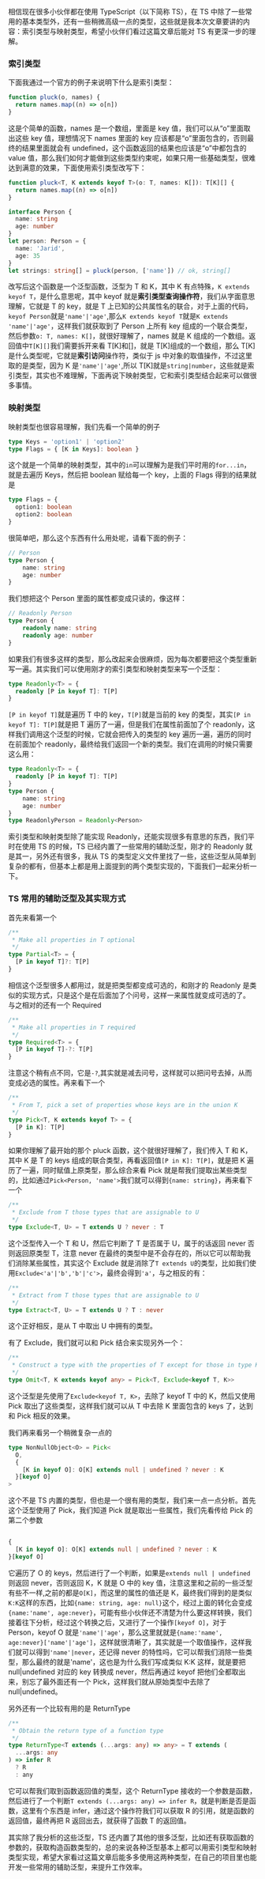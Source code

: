 相信现在很多小伙伴都在使用 TypeScript（以下简称 TS），在 TS 中除了一些常用的基本类型外，还有一些稍微高级一点的类型，这些就是我本次文章要讲的内容：索引类型与映射类型，希望小伙伴们看过这篇文章后能对 TS 有更深一步的理解。

### 索引类型

下面我通过一个官方的例子来说明下什么是索引类型：

```javascript
function pluck(o, names) {
  return names.map((n) => o[n])
}
```

这是个简单的函数，names 是一个数组，里面是 key 值，我们可以从“o”里面取出这些 key 值，理想情况下 names 里面的 key 应该都是“o”里面包含的，否则最终的结果里面就会有 undefined，这个函数返回的结果也应该是“o”中都包含的 value 值，那么我们如何才能做到这些类型约束呢，如果只用一些基础类型，很难达到满意的效果，下面使用索引类型改写下：

```typescript
function pluck<T, K extends keyof T>(o: T, names: K[]): T[K][] {
  return names.map((n) => o[n])
}

interface Person {
  name: string
  age: number
}
let person: Person = {
  name: 'Jarid',
  age: 35
}
let strings: string[] = pluck(person, ['name']) // ok, string[]
```

改写后这个函数是一个泛型函数，泛型为 T 和 K，其中 K 有点特殊，`K extends keyof T`，是什么意思呢，其中 keyof 就是**索引类型查询操作符**，我们从字面意思理解，它就是 T 的 key，就是 T 上已知的公共属性名的联合，对于上面的代码，`keyof Person`就是`'name'|'age'`,那么`K extends keyof T`就是`K extends 'name'|'age'`，这样我们就获取到了 Person 上所有 key 组成的一个联合类型，然后参数`o: T, names: K[]`，就很好理解了，names 就是 K 组成的一个数组。返回值中`T[K][]`我们需要拆开来看 T[K]和[]，就是 T[K]组成的一个数组，那么 T[K]是什么类型呢，它就是**索引访问**操作符，类似于 js 中对象的取值操作，不过这里取的是类型，因为 K 是`'name'|'age'`,所以 T[K]就是`string|number`，这些就是索引类型，其实也不难理解，下面再说下映射类型，它和索引类型结合起来可以做很多事情。

### 映射类型

映射类型也很容易理解，我们先看一个简单的例子

```typescript
type Keys = 'option1' | 'option2'
type Flags = { [K in Keys]: boolean }
```

这个就是一个简单的映射类型，其中的`in`可以理解为是我们平时用的`for...in`，就是去遍历 Keys，然后把 boolean 赋给每一个 key，上面的 Flags 得到的结果就是

```typescript
type Flags = {
  option1: boolean
  option2: boolean
}
```

很简单吧，那么这个东西有什么用处呢，请看下面的例子：

```typescript
// Person
type Person {
    name: string
    age: number
}
```

我们想把这个 Person 里面的属性都变成只读的，像这样：

```typescript
// Readonly Person
type Person {
    readonly name: string
    readonly age: number
}
```

如果我们有很多这样的类型，那么改起来会很麻烦，因为每次都要把这个类型重新写一遍。其实我们可以使用刚才的索引类型和映射类型来写一个泛型：

```typescript
type Readonly<T> = {
  readonly [P in keyof T]: T[P]
}
```

`[P in keyof T]`就是遍历 T 中的 key，`T[P]`就是当前的 key 的类型，其实`[P in keyof T]: T[P]`就是把 T 遍历了一遍，但是我们在属性前面加了个 readonly，这样我们调用这个泛型的时候，它就会把传入的类型的 key 遍历一遍，遍历的同时在前面加个 readonly，最终给我们返回一个新的类型。我们在调用的时候只需要这么用：

```typescript
type Readonly<T> = {
  readonly [P in keyof T]: T[P]
}
type Person {
    name: string
    age: number
}
type ReadonlyPerson = Readonly<Person>
```

索引类型和映射类型除了能实现 Readonly，还能实现很多有意思的东西，我们平时在使用 TS 的时候，TS 已经内置了一些常用的辅助泛型，刚才的 Readonly 就是其一，另外还有很多，我从 TS 的类型定义文件里找了一些，这些泛型从简单到复杂的都有，但基本上都是用上面提到的两个类型实现的，下面我们一起来分析一下。

### TS 常用的辅助泛型及其实现方式

首先来看第一个

```typescript
/**
 * Make all properties in T optional
 */
type Partial<T> = {
  [P in keyof T]?: T[P]
}
```

相信这个泛型很多人都用过，就是把类型都变成可选的，和刚才的 Readonly 是类似的实现方式，只是这个是在后面加了个问号，这样一来属性就变成可选的了。
与之相对的还有一个 Required

```typescript
/**
 * Make all properties in T required
 */
type Required<T> = {
  [P in keyof T]-?: T[P]
}
```

注意这个稍有点不同，它是`-?`,其实就是减去问号，这样就可以把问号去掉，从而变成必选的属性。再来看下一个

```typescript
/**
 * From T, pick a set of properties whose keys are in the union K
 */
type Pick<T, K extends keyof T> = {
  [P in K]: T[P]
}
```

如果你理解了最开始的那个 pluck 函数，这个就很好理解了，我们传入 T 和 K，其中 K 是 T 的 keys 组成的联合类型，再看返回值`[P in K]: T[P]`，就是把 K 遍历了一遍，同时赋值上原类型，那么综合来看 Pick 就是帮我们提取出某些类型的，比如通过`Pick<Person, 'name'>`我们就可以得到`{name: string}`，再来看下一个

```typescript
/**
 * Exclude from T those types that are assignable to U
 */
type Exclude<T, U> = T extends U ? never : T
```

这个泛型传入一个 T 和 U，然后它判断了 T 是否属于 U，属于的话返回 never 否则返回原类型 T，注意 never 在最终的类型中是不会存在的，所以它可以帮助我们消除某些属性，其实这个 Exclude 就是消除了`T extends U`的类型，比如我们使用`Exclude<'a'|'b','b'|'c'>`，最终会得到`'a'`，与之相反的有：

```typescript
/**
 * Extract from T those types that are assignable to U
 */
type Extract<T, U> = T extends U ? T : never
```

这个正好相反，是从 T 中取出 U 中拥有的类型。

有了 Exclude，我们就可以和 Pick 结合来实现另外一个：

```typescript
/**
 * Construct a type with the properties of T except for those in type K.
 */
type Omit<T, K extends keyof any> = Pick<T, Exclude<keyof T, K>>
```

这个泛型是先使用了`Exclude<keyof T, K>`，去除了 keyof T 中的 K，然后又使用 Pick 取出了这些类型，这样我们就可以从 T 中去除 K 里面包含的 keys 了，达到和 Pick 相反的效果。

我们再来看另一个稍微复杂一点的

```typescript
type NonNullObject<O> = Pick<
  O,
  {
    [K in keyof O]: O[K] extends null | undefined ? never : K
  }[keyof O]
>
```

这个不是 TS 内置的类型，但也是一个很有用的类型，我们来一点一点分析。首先这个泛型使用了 Pick，我们知道 Pick 就是取出一些属性，我们先看传给 Pick 的第二个参数

```typescript

{
  [K in keyof O]: O[K] extends null | undefined ? never : K
}[keyof O]

```

它遍历了 O 的 keys，然后进行了一个判断，如果是`extends null | undefined`则返回 never，否则返回 K，K 就是 O 中的 key 值，注意这里和之前的一些泛型有些不一样,之前的都是`O[K]`，而这里的属性的值还是 K，最终我们得到的是类似`K:K`这样的东西，比如`{name: string, age: null}`这个，经过上面的转化会变成`{name:'name', age:never}`，可能有些小伙伴还不清楚为什么要这样转换，我们接着往下分析，经过这个转换之后，又进行了一个操作`[keyof O]`，对于 Person，keyof O 就是`'name'|'age'`，那么这里就就是`{name:'name', age:never}['name'|'age']`，这样就很清晰了，其实就是一个取值操作，这样我们就可以得到`'name'|never`，还记得 never 的特性吗，它可以帮我们消除一些类型，那么最终的就是'name'，这也是为什么我们写成类似 K:K 这样，就是要把 null|undefined 对应的 key 转换成 never，然后再通过 keyof 把他们全都取出来，别忘了最外面还有一个 Pick，这样我们就从原始类型中去除了 null|undefined。

另外还有一个比较有用的是 ReturnType

```typescript
/**
 * Obtain the return type of a function type
 */
type ReturnType<T extends (...args: any) => any> = T extends (
  ...args: any
) => infer R
  ? R
  : any
```

它可以帮我们取到函数返回值的类型，这个 ReturnType 接收的一个参数是函数，然后进行了一个判断`T extends (...args: any) => infer R`，就是判断是否是函数，这里有个东西是 infer，通过这个操作符我们可以获取 R 的引用，就是函数的返回值，最终再把 R 返回出去，就获得了函数 T 的返回值。

其实除了我分析的这些泛型，TS 还内置了其他的很多泛型，比如还有获取函数的参数的，获取构造函数类型的，总的来说各种泛型基本上都可以用索引类型和映射类型实现，希望大家看过这篇文章后能多多使用这两种类型，在自己的项目里也能开发一些常用的辅助泛型，来提升工作效率。

